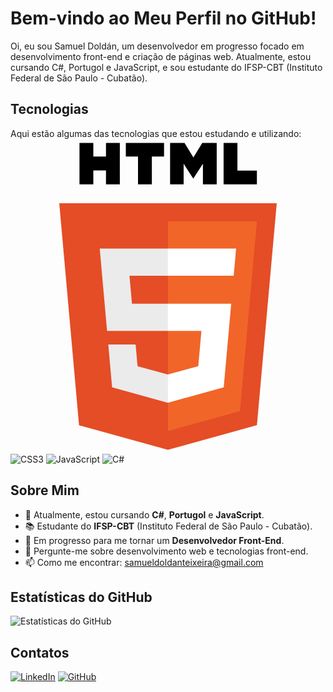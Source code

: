 # Bem-vindo ao Meu Perfil no GitHub!

Oi, eu sou Samuel Doldán, um desenvolvedor em progresso focado em desenvolvimento front-end e criação de páginas web. Atualmente, estou cursando C#, Portugol e JavaScript, e sou estudante do IFSP-CBT (Instituto Federal de São Paulo - Cubatão).

## Tecnologias

Aqui estão algumas das tecnologias que estou estudando e utilizando:
<svg xmlns="http://www.w3.org/2000/svg" viewBox="0 0 128 128"><path fill="#E44D26" d="M27.854 116.354l-8.043-90.211h88.378l-8.051 90.197-36.192 10.033z"/><path fill="#F16529" d="M64 118.704l29.244-8.108 6.881-77.076H64z"/><path fill="#EBEBEB" d="M64 66.978H49.359l-1.01-11.331H64V44.583H36.257l.264 2.969 2.72 30.489H64zm0 28.733l-.049.013-12.321-3.328-.788-8.823H39.735l1.55 17.372 22.664 6.292.051-.015z"/><path d="M28.034 1.627h5.622v5.556H38.8V1.627h5.623v16.822H38.8v-5.633h-5.143v5.633h-5.623V1.627zm23.782 5.579h-4.95V1.627h15.525v5.579h-4.952v11.243h-5.623V7.206zm13.039-5.579h5.862l3.607 5.911 3.603-5.911h5.865v16.822h-5.601v-8.338l-3.867 5.981h-.098l-3.87-5.981v8.338h-5.502V1.627zm21.736 0h5.624v11.262h7.907v5.561H86.591V1.627z"/><path fill="#fff" d="M63.962 66.978v11.063h13.624L76.302 92.39l-12.34 3.331v11.51l22.682-6.286.166-1.87 2.6-29.127.27-2.97h-2.982zm0-22.395v11.064h26.725l.221-2.487.505-5.608.265-2.969z"/></svg>
![CSS3](https://img.shields.io/badge/-CSS3-1572B6?style=flat-square&logo=css3&logoColor=white)
![JavaScript](https://img.shields.io/badge/-JavaScript-F7DF1E?style=flat-square&logo=javascript&logoColor=black)
![C#](https://img.shields.io/badge/-C%23-239120?style=flat-square&logo=c-sharp&logoColor=white)


## Sobre Mim

- 🌱 Atualmente, estou cursando **C#**, **Portugol** e **JavaScript**.
- 📚 Estudante do **IFSP-CBT** (Instituto Federal de São Paulo - Cubatão).
- 🚀 Em progresso para me tornar um **Desenvolvedor Front-End**.
- 💬 Pergunte-me sobre desenvolvimento web e tecnologias front-end.
- 📫 Como me encontrar: [samueldoldanteixeira@gmail.com](mailto:samueldoldanteixeira@gmail.com)

## Estatísticas do GitHub

![Estatísticas do GitHub](https://github-readme-stats.vercel.app/api?username=SamuelDoldan&show_icons=true&theme=dark)

## Contatos

[![LinkedIn](https://img.shields.io/badge/-LinkedIn-0077B5?style=flat-square&logo=linkedin&logoColor=white)](https://www.linkedin.com/in/samuel-dold%C3%A1n-197714338)
[![GitHub](https://img.shields.io/badge/-GitHub-181717?style=flat-square&logo=github&logoColor=white)](https://github.com/SamuelDoldan)

